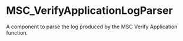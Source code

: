 # MSC_VerifyApplicationLogParser
A component to parse the log produced by the MSC Verify Application function.
